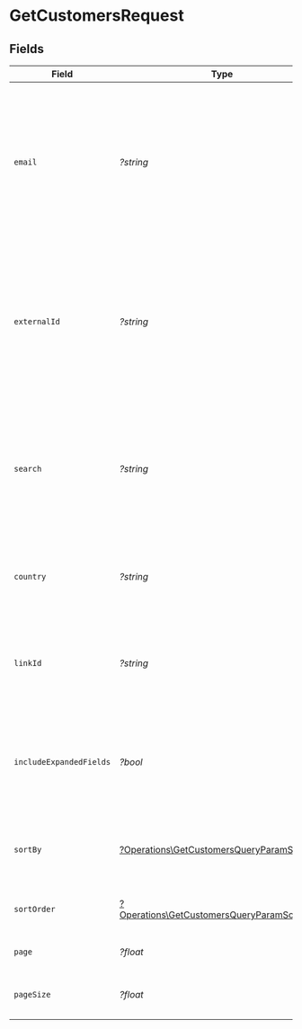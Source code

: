 # GetCustomersRequest


## Fields

| Field                                                                                                                                       | Type                                                                                                                                        | Required                                                                                                                                    | Description                                                                                                                                 | Example                                                                                                                                     |
| ------------------------------------------------------------------------------------------------------------------------------------------- | ------------------------------------------------------------------------------------------------------------------------------------------- | ------------------------------------------------------------------------------------------------------------------------------------------- | ------------------------------------------------------------------------------------------------------------------------------------------- | ------------------------------------------------------------------------------------------------------------------------------------------- |
| `email`                                                                                                                                     | *?string*                                                                                                                                   | :heavy_minus_sign:                                                                                                                          | A case-sensitive filter on the list based on the customer's `email` field. The value must be a string. Takes precedence over `externalId`.  |                                                                                                                                             |
| `externalId`                                                                                                                                | *?string*                                                                                                                                   | :heavy_minus_sign:                                                                                                                          | A case-sensitive filter on the list based on the customer's `externalId` field. The value must be a string. Takes precedence over `search`. |                                                                                                                                             |
| `search`                                                                                                                                    | *?string*                                                                                                                                   | :heavy_minus_sign:                                                                                                                          | A search query to filter customers by email, externalId, or name. If `email` or `externalId` is provided, this will be ignored.             |                                                                                                                                             |
| `country`                                                                                                                                   | *?string*                                                                                                                                   | :heavy_minus_sign:                                                                                                                          | A filter on the list based on the customer's `country` field.                                                                               |                                                                                                                                             |
| `linkId`                                                                                                                                    | *?string*                                                                                                                                   | :heavy_minus_sign:                                                                                                                          | A filter on the list based on the customer's `linkId` field (the referral link ID).                                                         |                                                                                                                                             |
| `includeExpandedFields`                                                                                                                     | *?bool*                                                                                                                                     | :heavy_minus_sign:                                                                                                                          | Whether to include expanded fields on the customer (`link`, `partner`, `discount`).                                                         |                                                                                                                                             |
| `sortBy`                                                                                                                                    | [?Operations\GetCustomersQueryParamSortBy](../../Models/Operations/GetCustomersQueryParamSortBy.md)                                         | :heavy_minus_sign:                                                                                                                          | The field to sort the customers by. The default is `createdAt`.                                                                             |                                                                                                                                             |
| `sortOrder`                                                                                                                                 | [?Operations\GetCustomersQueryParamSortOrder](../../Models/Operations/GetCustomersQueryParamSortOrder.md)                                   | :heavy_minus_sign:                                                                                                                          | The sort order. The default is `desc`.                                                                                                      |                                                                                                                                             |
| `page`                                                                                                                                      | *?float*                                                                                                                                    | :heavy_minus_sign:                                                                                                                          | The page number for pagination.                                                                                                             | 1                                                                                                                                           |
| `pageSize`                                                                                                                                  | *?float*                                                                                                                                    | :heavy_minus_sign:                                                                                                                          | The number of items per page.                                                                                                               | 50                                                                                                                                          |